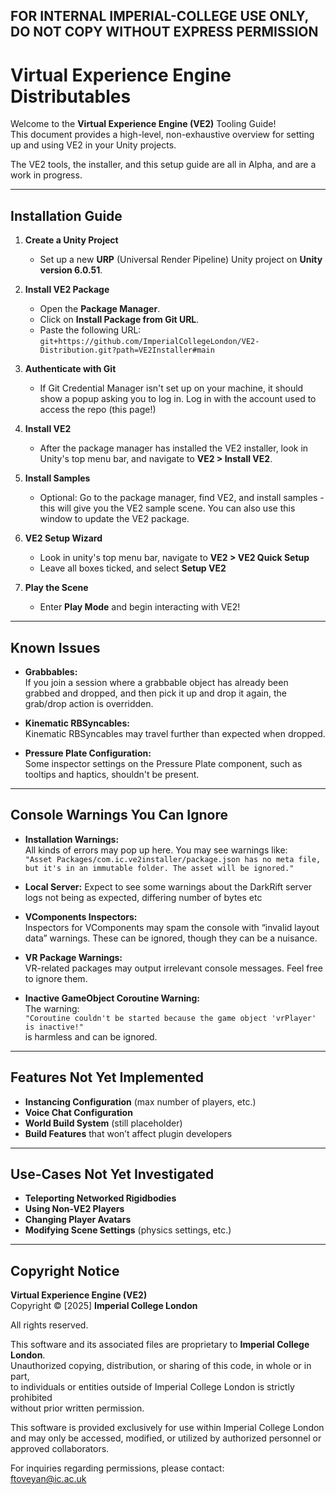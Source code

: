 ## FOR INTERNAL IMPERIAL-COLLEGE USE ONLY, DO NOT COPY WITHOUT EXPRESS PERMISSION

# Virtual Experience Engine Distributables

Welcome to the **Virtual Experience Engine (VE2)** Tooling Guide!  
This document provides a high-level, non-exhaustive overview for setting up and using VE2 in your Unity projects.

The VE2 tools, the installer, and this setup guide are all in Alpha, and are a work in progress.

---

## Installation Guide

1. **Create a Unity Project**  
   - Set up a new **URP** (Universal Render Pipeline) Unity project on **Unity version 6.0.51**.

2. **Install VE2 Package**  
   - Open the **Package Manager**.
   - Click on **Install Package from Git URL**.
   - Paste the following URL:  
     `git+https://github.com/ImperialCollegeLondon/VE2-Distribution.git?path=VE2Installer#main`

3. **Authenticate with Git**  
   - If Git Credential Manager isn't set up on your machine, it should show a popup asking you to log in. Log in with the account used to access the repo (this page!)

4. **Install VE2**  
   - After the package manager has installed the VE2 installer, look in Unity's top menu bar, and navigate to **VE2 > Install VE2**.

5. **Install Samples**
   - Optional: Go to the package manager, find VE2, and install samples - this will give you the VE2 sample scene. You can also use this window to update the VE2 package. 

6. **VE2 Setup Wizard**  
   - Look in unity's top menu bar, navigate to **VE2 > VE2 Quick Setup**
   - Leave all boxes ticked, and select **Setup VE2**

7. **Play the Scene**  
   - Enter **Play Mode** and begin interacting with VE2!

---

## Known Issues

- **Grabbables:**  
   If you join a session where a grabbable object has already been grabbed and dropped, and then pick it up and drop it again, the grab/drop action is overridden.

- **Kinematic RBSyncables:**  
   Kinematic RBSyncables may travel further than expected when dropped.

- **Pressure Plate Configuration:**  
   Some inspector settings on the Pressure Plate component, such as tooltips and haptics, shouldn't be present.

---

## Console Warnings You Can Ignore

- **Installation Warnings:**  
   All kinds of errors may pop up here. You may see warnings like:  
   `"Asset Packages/com.ic.ve2installer/package.json has no meta file, but it's in an immutable folder. The asset will be ignored."`

- **Local Server:**
   Expect to see some warnings about the DarkRift server logs not being as expected, differing number of bytes etc

- **VComponents Inspectors:**  
   Inspectors for VComponents may spam the console with “invalid layout data” warnings. These can be ignored, though they can be a nuisance.

- **VR Package Warnings:**  
   VR-related packages may output irrelevant console messages. Feel free to ignore them.

- **Inactive GameObject Coroutine Warning:**  
   The warning:  
   `"Coroutine couldn't be started because the game object 'vrPlayer' is inactive!"`  
   is harmless and can be ignored.

---

## Features Not Yet Implemented
- **Instancing Configuration** (max number of players, etc.)  
- **Voice Chat Configuration**  
- **World Build System** (still placeholder)  
- **Build Features** that won’t affect plugin developers

---

## Use-Cases Not Yet Investigated

- **Teleporting Networked Rigidbodies**  
- **Using Non-VE2 Players**  
- **Changing Player Avatars**  
- **Modifying Scene Settings** (physics settings, etc.)

---

## Copyright Notice

**Virtual Experience Engine (VE2)**  
Copyright © [2025] **Imperial College London**  

All rights reserved.  

This software and its associated files are proprietary to **Imperial College London**.  
Unauthorized copying, distribution, or sharing of this code, in whole or in part,  
to individuals or entities outside of Imperial College London is strictly prohibited  
without prior written permission.  

This software is provided exclusively for use within Imperial College London  
and may only be accessed, modified, or utilized by authorized personnel or  
approved collaborators.  

For inquiries regarding permissions, please contact:  
[ftoveyan@ic.ac.uk](mailto:ftoveyan@ic.ac.uk)
